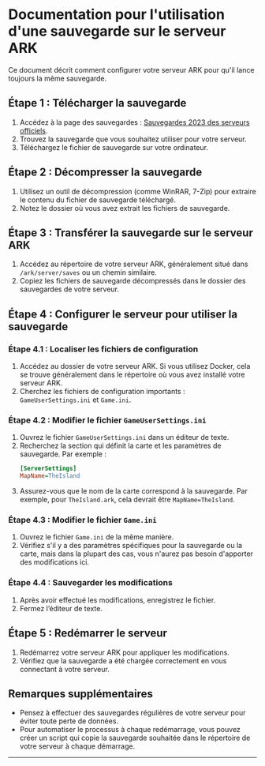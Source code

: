 
# Documentation pour l'utilisation d'une sauvegarde sur le serveur ARK

Ce document décrit comment configurer votre serveur ARK pour qu'il lance toujours la même sauvegarde.

## Étape 1 : Télécharger la sauvegarde

1. Accédez à la page des sauvegardes : [Sauvegardes 2023 des serveurs officiels](https://ark.wiki.gg/fr/wiki/Sauvegardes_2023_des_serveurs_officiels).
2. Trouvez la sauvegarde que vous souhaitez utiliser pour votre serveur.
3. Téléchargez le fichier de sauvegarde sur votre ordinateur.

## Étape 2 : Décompresser la sauvegarde

1. Utilisez un outil de décompression (comme WinRAR, 7-Zip) pour extraire le contenu du fichier de sauvegarde téléchargé.
2. Notez le dossier où vous avez extrait les fichiers de sauvegarde.

## Étape 3 : Transférer la sauvegarde sur le serveur ARK

1. Accédez au répertoire de votre serveur ARK, généralement situé dans `/ark/server/saves` ou un chemin similaire.
2. Copiez les fichiers de sauvegarde décompressés dans le dossier des sauvegardes de votre serveur.

## Étape 4 : Configurer le serveur pour utiliser la sauvegarde

### Étape 4.1 : Localiser les fichiers de configuration

1. Accédez au dossier de votre serveur ARK. Si vous utilisez Docker, cela se trouve généralement dans le répertoire où vous avez installé votre serveur ARK.
2. Cherchez les fichiers de configuration importants : `GameUserSettings.ini` et `Game.ini`.

### Étape 4.2 : Modifier le fichier `GameUserSettings.ini`

1. Ouvrez le fichier `GameUserSettings.ini` dans un éditeur de texte.
2. Recherchez la section qui définit la carte et les paramètres de sauvegarde. Par exemple :
   ```ini
   [ServerSettings]
   MapName=TheIsland
   ```
3. Assurez-vous que le nom de la carte correspond à la sauvegarde. Par exemple, pour `TheIsland.ark`, cela devrait être `MapName=TheIsland`.

### Étape 4.3 : Modifier le fichier `Game.ini`

1. Ouvrez le fichier `Game.ini` de la même manière.
2. Vérifiez s'il y a des paramètres spécifiques pour la sauvegarde ou la carte, mais dans la plupart des cas, vous n'aurez pas besoin d'apporter des modifications ici.

### Étape 4.4 : Sauvegarder les modifications

1. Après avoir effectué les modifications, enregistrez le fichier.
2. Fermez l’éditeur de texte.

## Étape 5 : Redémarrer le serveur

1. Redémarrez votre serveur ARK pour appliquer les modifications.
2. Vérifiez que la sauvegarde a été chargée correctement en vous connectant à votre serveur.

## Remarques supplémentaires

- Pensez à effectuer des sauvegardes régulières de votre serveur pour éviter toute perte de données.
- Pour automatiser le processus à chaque redémarrage, vous pouvez créer un script qui copie la sauvegarde souhaitée dans le répertoire de votre serveur à chaque démarrage.

---
